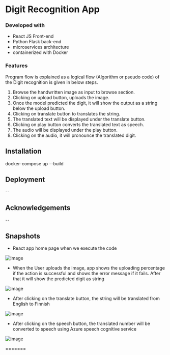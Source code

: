# Digit Recognition App
### Developed with
* React JS Front-end
* Python Flask back-end
* microservices architecture
* containerized with Docker

### Features
Program flow is explained as a logical flow (Algorithm or pseudo code) of the Digit recognition is given in below steps.
1.	Browse the handwritten image as input to browse section.
2.	Clicking on upload button, uploads the image.
3.	Once the model predicted the digit, it will show the output as a string below the upload button.
4.	Clicking on translate button to translates the string.
5.	The translated text will be displayed under the translate button.
6.	Clicking on play button converts the translated text as speech.
7.	The audio will be displayed under the play button.
8.	Clicking on the audio, it will pronounce the translated digit.


## Installation
docker-compose up --build

## Deployment
--

## Acknowledgements
--

## Snapshots

* React app home page when we execute the code

![image](https://github.com/spavythra/kube_digit_identification/assets/87486009/c6438cef-4c7b-489a-9136-b049ddc4b1d1)


* When the User uploads the image, app shows the uploading percentage if the action is successful and shows the error message if it fails. After that it will show the predicted digit as string

![image](https://github.com/spavythra/kube_digit_identification/assets/87486009/42a898b2-1ce8-4a94-99ef-74df16cb2c9b)


*  After clicking on the translate button, the string will be translated from English to Finnish

![image](https://github.com/spavythra/kube_digit_identification/assets/87486009/7e6a69e4-56db-4537-9702-2018788d7bb8)


*  After clicking on the speech button, the translated number will be converted to speech using Azure speech cognitive service

![image](https://github.com/spavythra/kube_digit_identification/assets/87486009/f06f4ff2-10e1-4b3e-8302-c6172b998fc0)

=======
